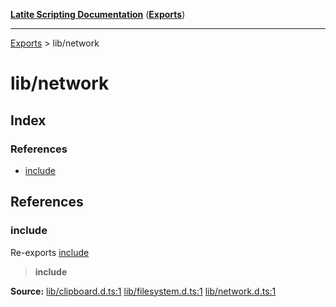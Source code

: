 [**Latite Scripting Documentation**](../README.md) ([**Exports**](../exports.md))

---

[Exports](../exports.md) > lib/network

# lib/network

## Index

### References

- [include](index.md#include)

## References

### include

Re-exports [include](../module.lib_clipboard/namespaces/namespace.include/index.md)

> **include**

**Source:** [lib/clipboard.d.ts:1](https://github.com/LatiteScripting/latitescripting.github.io/blob/e10e2da/definitions/lib/clipboard.d.ts#L1) [lib/filesystem.d.ts:1](https://github.com/LatiteScripting/latitescripting.github.io/blob/e10e2da/definitions/lib/filesystem.d.ts#L1) [lib/network.d.ts:1](https://github.com/LatiteScripting/latitescripting.github.io/blob/e10e2da/definitions/lib/network.d.ts#L1)
